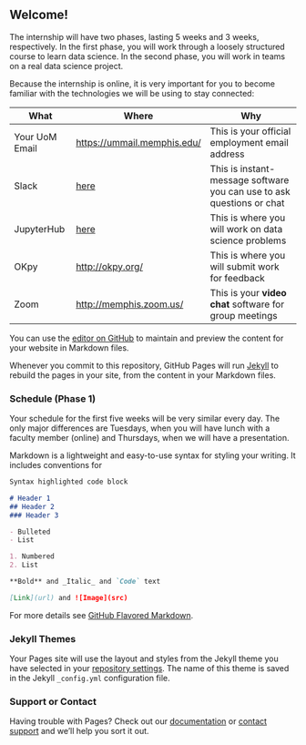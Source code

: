 ## Welcome!

The internship will have two phases, lasting 5 weeks and 3 weeks, respectively.
In the first phase, you will work through a loosely structured course to learn data science.
In the second phase, you will work in teams on a real data science project.

Because the internship is online, it is very important for you to become familiar with the technologies we will be using to stay connected:

| What           | Where                                                                                           | Why                                                                   |
|----------------|-------------------------------------------------------------------------------------------------|-----------------------------------------------------------------------|
| Your UoM Email | https://ummail.memphis.edu/                                                                     | This is your official employment email address                        |
| Slack          | [here](https://join.slack.com/t/datawhys2020s-68d8682/shared_invite/zt-ekt0szat-_Dz1JrWouemzoO3y4UVFhg) | This is instant-message software you can use to ask questions or chat |
| JupyterHub     | [here](#schedule)                                                                               | This is where you will work on data science problems                  |
| OKpy           | http://okpy.org/                                                                                | This is where you will submit work for feedback                       |
| Zoom           | http://memphis.zoom.us/                                                                         | This is your **video chat** software for group meetings                   |

You can use the [editor on GitHub](https://github.com/memphis-iis/datawhys-course-organizer/edit/master/README.md) to maintain and preview the content for your website in Markdown files.

Whenever you commit to this repository, GitHub Pages will run [Jekyll](https://jekyllrb.com/) to rebuild the pages in your site, from the content in your Markdown files.

### Schedule (Phase 1)

Your schedule for the first five weeks will be very similar every day.
The only major differences are Tuesdays, when you will have lunch with a faculty member (online) and Thursdays, when we will have a presentation.

<object data="https://calendar.google.com/calendar/embed?src=oimpmtmg6rv0f42trosp9fmi04%40group.calendar.google.com&ctz=America%2FChicago"></object>

Markdown is a lightweight and easy-to-use syntax for styling your writing. It includes conventions for

```markdown
Syntax highlighted code block

# Header 1
## Header 2
### Header 3

- Bulleted
- List

1. Numbered
2. List

**Bold** and _Italic_ and `Code` text

[Link](url) and ![Image](src)
```

For more details see [GitHub Flavored Markdown](https://guides.github.com/features/mastering-markdown/).

### Jekyll Themes

Your Pages site will use the layout and styles from the Jekyll theme you have selected in your [repository settings](https://github.com/memphis-iis/datawhys-course-organizer/settings). The name of this theme is saved in the Jekyll `_config.yml` configuration file.

### Support or Contact

Having trouble with Pages? Check out our [documentation](https://help.github.com/categories/github-pages-basics/) or [contact support](https://github.com/contact) and we’ll help you sort it out.
